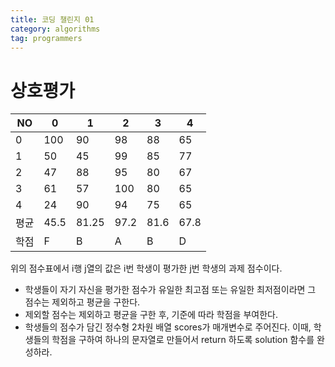 ```yaml
---
title: 코딩 챌린지 01
category: algorithms
tag: programmers
---
```

# 상호평가 

|NO|0|1|2|3|4|
|--|--|--|--|--|--|
|0|100|90|98|88|65|
|1|50|45|99|85|77|
|2|47|88|95|80|67|
|3|61|57|100|80|65|
|4|24|90|94|75|65|
|평균|45.5|81.25|97.2|81.6|67.8|
학점|F|B|A|B|D|

위의 점수표에서 i행 j열의 값은 i번 학생이 평가한 j번 학생의 과제 점수이다. <br>

- 학생들이 자기 자신을 평가한 점수가 유일한 최고점 또는 유일한 최저점이라면 그 점수는 제외하고 평균을 구한다.
- 제외할 점수는 제외하고 평균을 구한 후, 기준에 따라 학점을 부여한다.
- 학생들의 점수가 담긴 정수형 2차원 배열 scores가 매개변수로 주어진다. 이때, 학생들의 학점을 구하여 하나의 문자열로 만들어서 return 하도록 solution 함수를 완성하라.